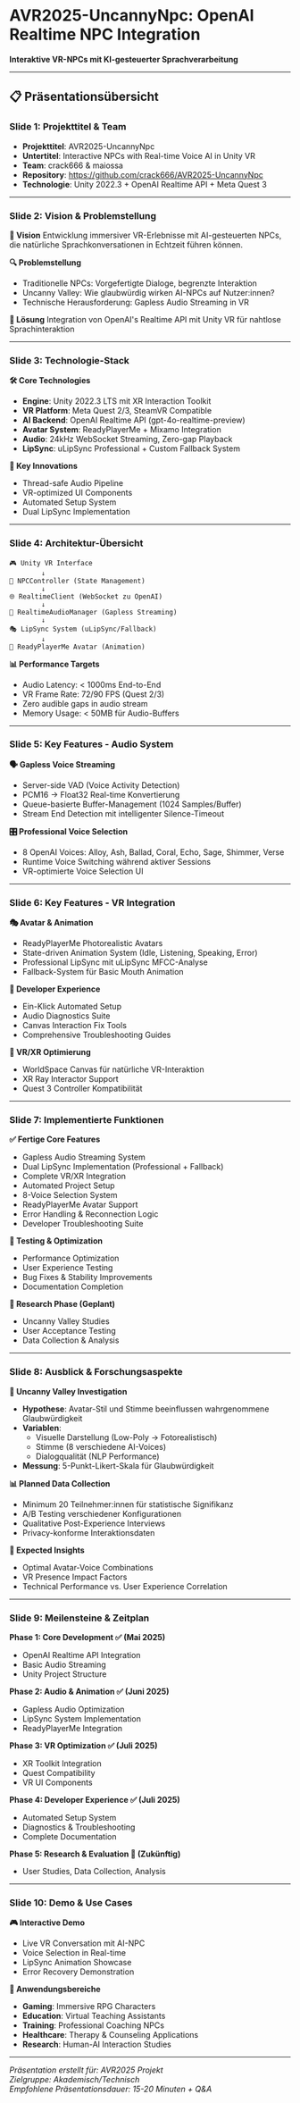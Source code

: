 # AVR2025-UncannyNpc: OpenAI Realtime NPC Integration
**Interaktive VR-NPCs mit KI-gesteuerter Sprachverarbeitung**

---

## 📋 **Präsentationsübersicht**

### **Slide 1: Projekttitel & Team**
- **Projekttitel**: AVR2025-UncannyNpc
- **Untertitel**: Interactive NPCs with Real-time Voice AI in Unity VR
- **Team**: crack666 & maiossa
- **Repository**: https://github.com/crack666/AVR2025-UncannyNpc
- **Technologie**: Unity 2022.3 + OpenAI Realtime API + Meta Quest 3

---

### **Slide 2: Vision & Problemstellung**
**🎯 Vision**
Entwicklung immersiver VR-Erlebnisse mit AI-gesteuerten NPCs, die natürliche Sprachkonversationen in Echtzeit führen können.

**🔍 Problemstellung**
- Traditionelle NPCs: Vorgefertigte Dialoge, begrenzte Interaktion
- Uncanny Valley: Wie glaubwürdig wirken AI-NPCs auf Nutzer:innen?
- Technische Herausforderung: Gapless Audio Streaming in VR

**🎪 Lösung**
Integration von OpenAI's Realtime API mit Unity VR für nahtlose Sprachinteraktion

---

### **Slide 3: Technologie-Stack**
**🛠️ Core Technologies**
- **Engine**: Unity 2022.3 LTS mit XR Interaction Toolkit
- **VR Platform**: Meta Quest 2/3, SteamVR Compatible
- **AI Backend**: OpenAI Realtime API (gpt-4o-realtime-preview)
- **Avatar System**: ReadyPlayerMe + Mixamo Integration
- **Audio**: 24kHz WebSocket Streaming, Zero-gap Playback
- **LipSync**: uLipSync Professional + Custom Fallback System

**🔧 Key Innovations**
- Thread-safe Audio Pipeline
- VR-optimized UI Components  
- Automated Setup System
- Dual LipSync Implementation

---

### **Slide 4: Architektur-Übersicht**
```
🎮 Unity VR Interface
        ↓
🤖 NPCController (State Management)
        ↓
🌐 RealtimeClient (WebSocket zu OpenAI)
        ↓
🎵 RealtimeAudioManager (Gapless Streaming)
        ↓
🎭 LipSync System (uLipSync/Fallback)
        ↓
👤 ReadyPlayerMe Avatar (Animation)
```

**📊 Performance Targets**
- Audio Latency: < 1000ms End-to-End
- VR Frame Rate: 72/90 FPS (Quest 2/3)
- Zero audible gaps in audio stream
- Memory Usage: < 50MB für Audio-Buffers

---

### **Slide 5: Key Features - Audio System**
**🗣️ Gapless Voice Streaming**
- Server-side VAD (Voice Activity Detection)
- PCM16 → Float32 Real-time Konvertierung
- Queue-basierte Buffer-Management (1024 Samples/Buffer)
- Stream End Detection mit intelligenter Silence-Timeout

**🎛️ Professional Voice Selection**
- 8 OpenAI Voices: Alloy, Ash, Ballad, Coral, Echo, Sage, Shimmer, Verse
- Runtime Voice Switching während aktiver Sessions
- VR-optimierte Voice Selection UI
---

### **Slide 6: Key Features - VR Integration**
**🎭 Avatar & Animation**
- ReadyPlayerMe Photorealistic Avatars
- State-driven Animation System (Idle, Listening, Speaking, Error)
- Professional LipSync mit uLipSync MFCC-Analyse
- Fallback-System für Basic Mouth Animation

**🔧 Developer Experience**
- Ein-Klick Automated Setup
- Audio Diagnostics Suite
- Canvas Interaction Fix Tools
- Comprehensive Troubleshooting Guides

**🥽 VR/XR Optimierung**
- WorldSpace Canvas für natürliche VR-Interaktion
- XR Ray Interactor Support
- Quest 3 Controller Kompatibilität
---

### **Slide 7: Implementierte Funktionen**
**✅ Fertige Core Features**
- Gapless Audio Streaming System
- Dual LipSync Implementation (Professional + Fallback)
- Complete VR/XR Integration
- Automated Project Setup
- 8-Voice Selection System
- ReadyPlayerMe Avatar Support
- Error Handling & Reconnection Logic
- Developer Troubleshooting Suite

**🔄 Testing & Optimization**
- Performance Optimization
- User Experience Testing
- Bug Fixes & Stability Improvements
- Documentation Completion

**📅 Research Phase (Geplant)**
- Uncanny Valley Studies
- User Acceptance Testing
- Data Collection & Analysis

---

### **Slide 8: Ausblick & Forschungsaspekte**
**🔬 Uncanny Valley Investigation**
- **Hypothese**: Avatar-Stil und Stimme beeinflussen wahrgenommene Glaubwürdigkeit
- **Variablen**: 
  - Visuelle Darstellung (Low-Poly → Fotorealistisch)
  - Stimme (8 verschiedene AI-Voices)
  - Dialogqualität (NLP Performance)
- **Messung**: 5-Punkt-Likert-Skala für Glaubwürdigkeit

**📊 Planned Data Collection**
- Minimum 20 Teilnehmer:innen für statistische Signifikanz
- A/B Testing verschiedener Konfigurationen
- Qualitative Post-Experience Interviews
- Privacy-konforme Interaktionsdaten

**🎯 Expected Insights**
- Optimal Avatar-Voice Combinations
- VR Presence Impact Factors
- Technical Performance vs. User Experience Correlation

---

### **Slide 9: Meilensteine & Zeitplan**
**Phase 1: Core Development ✅ (Mai 2025)**
- OpenAI Realtime API Integration
- Basic Audio Streaming
- Unity Project Structure

**Phase 2: Audio & Animation ✅ (Juni 2025)**
- Gapless Audio Optimization  
- LipSync System Implementation
- ReadyPlayerMe Integration

**Phase 3: VR Optimization ✅ (Juli 2025)**
- XR Toolkit Integration
- Quest Compatibility
- VR UI Components

**Phase 4: Developer Experience ✅ (Juli 2025)**
- Automated Setup System
- Diagnostics & Troubleshooting
- Complete Documentation

**Phase 5: Research & Evaluation 🔄 (Zukünftig)**
- User Studies, Data Collection, Analysis

---

### **Slide 10: Demo & Use Cases**
**🎮 Interactive Demo**
- Live VR Conversation mit AI-NPC
- Voice Selection in Real-time
- LipSync Animation Showcase
- Error Recovery Demonstration

**🎯 Anwendungsbereiche**
- **Gaming**: Immersive RPG Characters
- **Education**: Virtual Teaching Assistants  
- **Training**: Professional Coaching NPCs
- **Healthcare**: Therapy & Counseling Applications
- **Research**: Human-AI Interaction Studies
---

*Präsentation erstellt für: AVR2025 Projekt*  
*Zielgruppe: Akademisch/Technisch*  
*Empfohlene Präsentationsdauer: 15-20 Minuten + Q&A*
